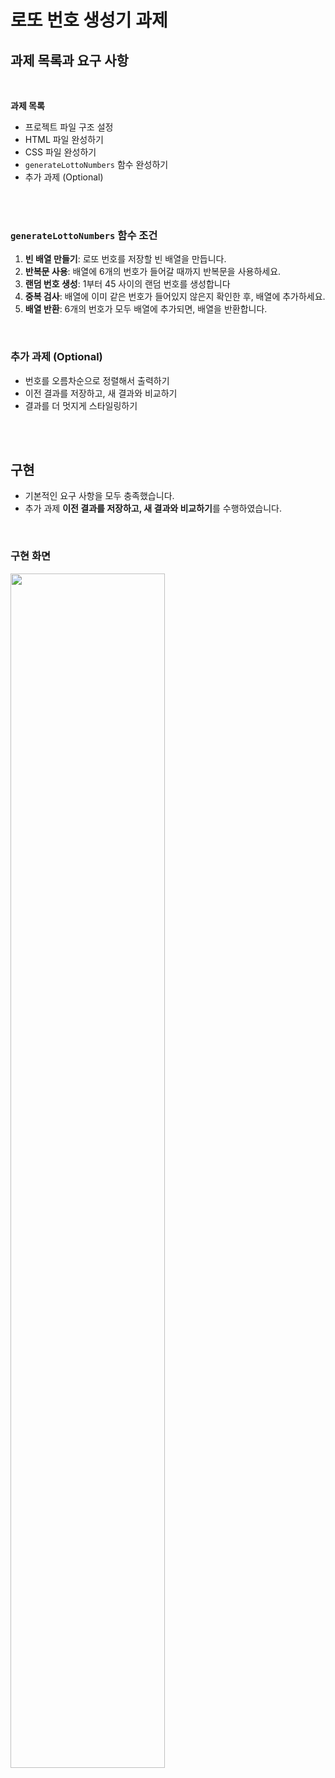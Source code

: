 # 로또 번호 생성기 과제 
## 과제 목록과 요구 사항

<br>

**과제 목록**

* 프로젝트 파일 구조 설정
* HTML 파일 완성하기
* CSS 파일 완성하기
* `generateLottoNumbers` 함수 완성하기
* 추가 과제 (Optional)

<br><br>

### `generateLottoNumbers` 함수 조건
1. **빈 배열 만들기**: 로또 번호를 저장할 빈 배열을 만듭니다.
2. **반복문 사용**: 배열에 6개의 번호가 들어갈 때까지 반복문을 사용하세요.
3. **랜덤 번호 생성**: 1부터 45 사이의 랜덤 번호를 생성합니다
4. **중복 검사**: 배열에 이미 같은 번호가 들어있지 않은지 확인한 후, 배열에 추가하세요.
5. **배열 반환**: 6개의 번호가 모두 배열에 추가되면, 배열을 반환합니다.

<br>

### 추가 과제 (Optional)
* 번호를 오름차순으로 정렬해서 출력하기
* 이전 결과를 저장하고, 새 결과와 비교하기
* 결과를 더 멋지게 스타일링하기

<br><br>

## 구현
* 기본적인 요구 사항을 모두 충족했습니다.
* 추가 과제 **이전 결과를 저장하고, 새 결과와 비교하기**를 수행하였습니다.

<br>

### 구현 화면
<img src='https://github.com/user-attachments/assets/3f1ace07-409a-462b-b42f-43ff55318e80' width='70%' height='70%'>
